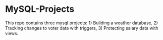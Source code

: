 # MySQL-Projects
This repo contains three mysql projects: 1) Building a weather database, 2) Tracking changes to voter data with triggers, 3) Protecting salary data with views.
